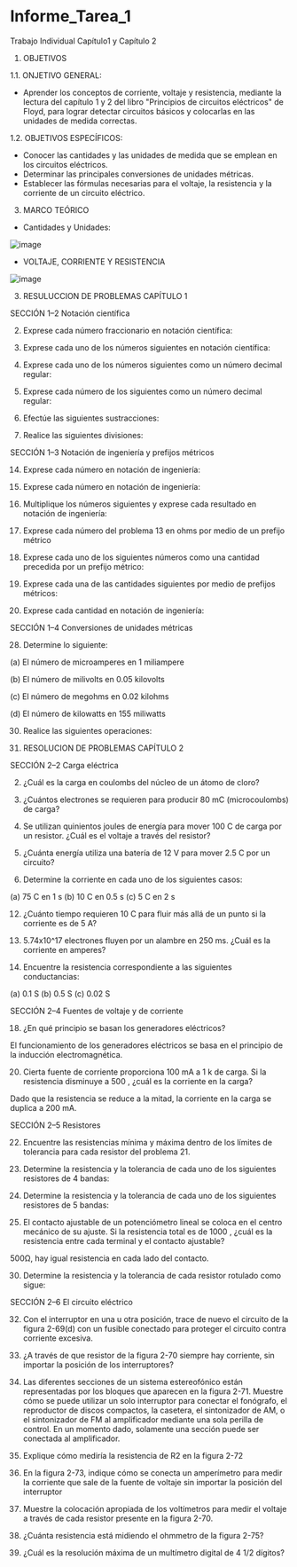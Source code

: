 # Informe_Tarea_1
Trabajo Individual Capítulo1 y Capítulo 2

1. OBJETIVOS 

1.1. ONJETIVO GENERAL:

- Aprender los conceptos de corriente, voltaje y resistencia, mediante la lectura del capítulo 1 y 2 del libro "Principios de circuitos eléctricos" de Floyd, para lograr detectar circuitos básicos y colocarlas en las unidades de medida correctas.

1.2. OBJETIVOS ESPECÍFICOS: 

- Conocer las cantidades y las unidades de medida que se emplean en los circuitos eléctricos.
- Determinar las principales conversiones de unidades métricas.
- Establecer las fórmulas necesarias para el voltaje, la resistencia y la corriente de un circuito eléctrico.

3. MARCO TEÓRICO 

- Cantidades y Unidades:

![image](https://user-images.githubusercontent.com/105623628/168699276-8eadd515-c04d-424b-b798-62b2fd2e003d.png)

- VOLTAJE, CORRIENTE Y RESISTENCIA 

![image](https://user-images.githubusercontent.com/105623628/168699408-4df007e3-a3e2-4925-9c06-e97312dfbb11.png)

3. RESULUCCION DE PROBLEMAS CAPÍTULO 1

SECCIÓN 1–2  Notación científica

2. Exprese cada número fraccionario en notación científica:

4. Exprese cada uno de los números siguientes en notación científica:

6. Exprese cada uno de los números siguientes como un número decimal regular:

8. Exprese cada número de los siguientes como un número decimal regular:

10. Efectúe las siguientes sustracciones:

12. Realice las siguientes divisiones:

SECCIÓN 1–3 Notación de ingeniería y prefijos métricos

14. Exprese cada número en notación de ingeniería:

16. Exprese cada número en notación de ingeniería: 

18. Multiplique los números siguientes y exprese cada resultado en notación de ingeniería:

20. Exprese cada número del problema 13 en ohms por medio de un prefijo métrico

22. Exprese cada uno de los siguientes números como una cantidad precedida por un prefijo métrico:

24. Exprese cada una de las cantidades siguientes por medio de prefijos métricos:

26. Exprese cada cantidad en notación de ingeniería:

SECCIÓN 1–4 Conversiones de unidades métricas 

28. Determine lo siguiente:

(a) El número de microamperes en 1 miliampere

(b) El número de milivolts en 0.05 kilovolts

(c) El número de megohms en 0.02 kilohms

(d) El número de kilowatts en 155 miliwatts 

30. Realice las siguientes operaciones:

4. RESOLUCION DE PROBLEMAS CAPÍTULO 2

SECCIÓN 2–2 Carga eléctrica

2. ¿Cuál es la carga en coulombs del núcleo de un átomo de cloro?

4. ¿Cuántos electrones se requieren para producir 80 mC (microcoulombs) de carga?

6. Se utilizan quinientos joules de energía para mover 100 C de carga por un resistor. ¿Cuál es el voltaje
a través del resistor?

8. ¿Cuánta energía utiliza una batería de 12 V para mover 2.5 C por un circuito?

10. Determine la corriente en cada uno de los siguientes casos:

   (a) 75 C en 1 s (b) 10 C en 0.5 s (c) 5 C en 2 s

12. ¿Cuánto tiempo requieren 10 C para fluir más allá de un punto si la corriente es de 5 A?

14. 5.74x10^17 electrones fluyen por un alambre en 250 ms. ¿Cuál es la corriente en amperes?

16. Encuentre la resistencia correspondiente a las siguientes conductancias:

   (a) 0.1 S (b) 0.5 S (c) 0.02 S

SECCIÓN 2–4 Fuentes de voltaje y de corriente

18. ¿En qué principio se basan los generadores eléctricos?

El funcionamiento de los generadores eléctricos se basa en el principio de la inducción electromagnética.

20. Cierta fuente de corriente proporciona 100 mA a 1 k de carga. Si la resistencia disminuye a 500 ,
¿cuál es la corriente en la carga?

Dado que la resistencia se reduce a la mitad, la corriente en la carga se duplica a 200 mA.

SECCIÓN 2–5 Resistores

22. Encuentre las resistencias mínima y máxima dentro de los límites de tolerancia para cada resistor del
problema 21.

24. Determine la resistencia y la tolerancia de cada uno de los siguientes resistores de 4 bandas:

26. Determine la resistencia y la tolerancia de cada uno de los siguientes resistores de 5 bandas:

28. El contacto ajustable de un potenciómetro lineal se coloca en el centro mecánico de su ajuste. Si la
resistencia total es de 1000 , ¿cuál es la resistencia entre cada terminal y el contacto ajustable?

   500Ω, hay igual resistencia en cada lado del contacto.

30. Determine la resistencia y la tolerancia de cada resistor rotulado como sigue:

SECCIÓN 2–6 El circuito eléctrico

32. Con el interruptor en una u otra posición, trace de nuevo el circuito de la figura 2-69(d) con un fusible conectado para proteger el circuito contra corriente excesiva.

34. ¿A través de que resistor de la figura 2-70 siempre hay corriente, sin importar la posición de los interruptores?

36. Las diferentes secciones de un sistema estereofónico están representadas por los bloques que
aparecen en la figura 2-71. Muestre cómo se puede utilizar un solo interruptor para conectar el
fonógrafo, el reproductor de discos compactos, la casetera, el sintonizador de AM, o el sintonizador
de FM al amplificador mediante una sola perilla de control. En un momento dado, solamente una
sección puede ser conectada al amplificador. 

38. Explique cómo mediría la resistencia de R2 en la figura 2-72

40. En la figura 2-73, indique cómo se conecta un amperímetro para medir la corriente que sale de la
fuente de voltaje sin importar la posición del interruptor

42. Muestre la colocación apropiada de los voltímetros para medir el voltaje a través de cada resistor
presente en la figura 2-70.

44. ¿Cuánta resistencia está midiendo el ohmmetro de la figura 2-75?

46. ¿Cuál es la resolución máxima de un multímetro digital de 4 1/2 dígitos?










